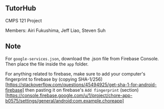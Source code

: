 ## TutorHub
CMPS 121 Project

Members: Airi Fukushima, Jeff Liao, Steven Suh

## Note
For `google-services.json`, download the .json file from Firebase Console. Then place the file inside the `app` folder.

For anything related to firebase, make sure to add your computer's fingerprint to firebase by (copying SHA-1/256)[https://stackoverflow.com/questions/45494925/get-sha-1-for-android-firebase] then pasting it on firebase's `Add fingerprint` (section)[https://console.firebase.google.com/u/1/project/chore-app-b0575/settings/general/android:com.example.choreapp]
